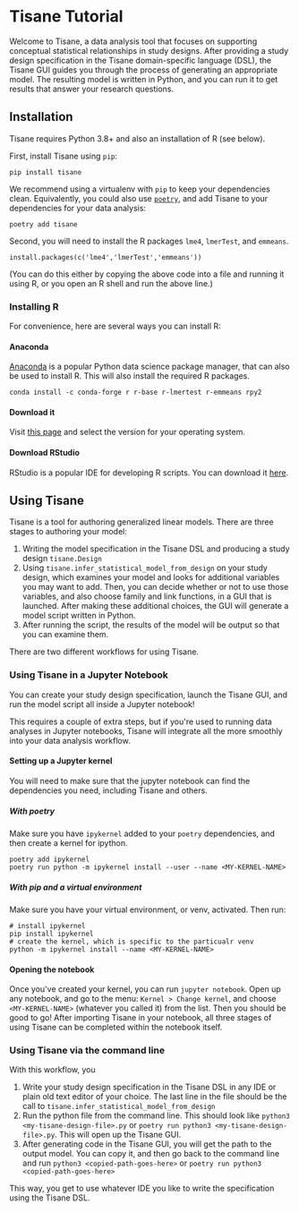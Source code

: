 # Tisane Tutorial
Welcome to Tisane, a data analysis tool that focuses on supporting conceptual
statistical relationships in study designs. After providing a study design
specification in the Tisane domain-specific language (DSL), the Tisane GUI
guides you through the process of generating an appropriate model. The resulting
model is written in Python, and you can run it to get results that answer your
research questions.

## Installation
Tisane requires Python 3.8+ and also an installation of R (see below).

First, install Tisane using `pip`:

```
pip install tisane
```

We recommend using a virtualenv with `pip` to keep your dependencies clean. Equivalently, you could also use [`poetry`](https://python-poetry.org), and add Tisane to your dependencies for your data analysis:

```
poetry add tisane
```

Second, you will need to install the R packages `lme4`, `lmerTest`, and `emmeans`.

```
install.packages(c('lme4','lmerTest','emmeans'))
```

(You can do this either by copying the above code into a file and running it using R, or you open an R shell and run the above line.)

### Installing R
For convenience, here are several ways you can install R:

#### Anaconda
[Anaconda](https://www.anaconda.com/distribution/) is a popular Python data science package manager, that can also be used to install R. This will also install the required R packages.

```
conda install -c conda-forge r r-base r-lmertest r-emmeans rpy2
```

#### Download it
Visit [this page](https://cran.r-project.org) and select the version for your operating system.

#### Download RStudio
RStudio is a popular IDE for developing R scripts. You can download it [here](https://www.rstudio.com/products/rstudio/).

## Using Tisane
Tisane is a tool for authoring generalized linear models. There are three stages to
authoring your model:

1. Writing the model specification in the Tisane DSL and producing a study design `tisane.Design`
2. Using `tisane.infer_statistical_model_from_design` on your study design, which examines your model and looks for additional variables you may want to add. Then, you can decide whether or not to use those variables, and also choose family and link functions, in a GUI that is launched. After making these additional choices, the GUI will generate a model script written in Python.
3. After running the script, the results of the model will be output so that you can examine them.

There are two different workflows for using Tisane.

### Using Tisane in a Jupyter Notebook

You can create your study design specification, launch the Tisane GUI, and run the model script all inside a Jupyter notebook!

This requires a couple of extra steps, but if you're used to running data analyses in Jupyter notebooks, Tisane will integrate all the more smoothly into
your data analysis workflow.

#### Setting up a Jupyter kernel

You will need to make sure that the jupyter notebook can find the dependencies you need, including Tisane and others.

##### With poetry
Make sure you have `ipykernel` added to your `poetry` dependencies, and then
create a kernel for ipython.

```
poetry add ipykernel
poetry run python -m ipykernel install --user --name <MY-KERNEL-NAME>
```

##### With pip and a virtual environment
Make sure you have your virtual environment, or venv, activated. Then run:

```
# install ipykernel
pip install ipykernel
# create the kernel, which is specific to the particualr venv
python -m ipykernel install --name <MY-KERNEL-NAME>
```

#### Opening the notebook
Once you've created your kernel, you can run `jupyter notebook`. Open up any notebook, and go to the menu: `Kernel > Change kernel`, and choose `<MY-KERNEL-NAME>` (whatever you called it) from the list. Then you should be good to go! After importing Tisane in your notebook, all three stages of using Tisane can be completed within the notebook itself.

### Using Tisane via the command line
With this workflow, you

1. Write your study design specification in the Tisane DSL in any IDE or plain old text editor of your choice. The last line in the file should be the call to `tisane.infer_statistical_model_from_design`
2. Run the python file from the command line. This should look like `python3 <my-tisane-design-file>.py` or `poetry run python3 <my-tisane-design-file>.py`. This will open up the Tisane GUI.
3. After generating code in the Tisane GUI, you will get the path to the output model. You can copy it, and then go back to the command line and run `python3 <copied-path-goes-here>` or `poetry run python3 <copied-path-goes-here>`

This way, you get to use whatever IDE you like to write the specification using the Tisane DSL.
